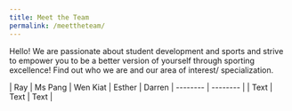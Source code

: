 ```yaml
---
title: Meet the Team
permalink: /meettheteam/
---
```

Hello! We are passionate about student development and sports and strive to empower you to be a better version of yourself through sporting excellence! Find out who we are and our area of interest/ specialization.


| Ray | Ms Pang | Wen Kiat | Esther
| Darren | -------- | -------- |
| Text     | Text     | Text     |


